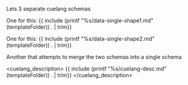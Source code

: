 Lets 3 separate cuelang schemas

One for this:
{{ include (printf "%s/data-single-shape1.md" (templateFolder)) . | trim}}

One for this:
{{ include (printf "%s/data-single-shape2.md" (templateFolder)) . | trim}}

Another that attempts to merge the two schemas into a single schema

<cuelang_description>
{{ include (printf "%s/cuelang-desc.md" (templateFolder)) . | trim}}
</cuelang_description>
